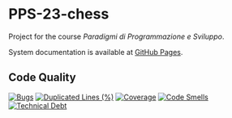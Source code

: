 # PPS-23-chess

Project for the course _Paradigmi di Programmazione e Sviluppo_.

System documentation is available at [GitHub Pages](https://Oldranda1414.github.io/PPS-23-CGE/).  

## Code Quality

[![Bugs](https://sonarcloud.io/api/project_badges/measure?project=Oldranda1414_PPS-23-CGE&metric=bugs)](https://sonarcloud.io/summary/overall?id=Oldranda1414_PPS-23-CGE)
[![Duplicated Lines (%)](https://sonarcloud.io/api/project_badges/measure?project=Oldranda1414_PPS-23-CGE&metric=duplicated_lines_density)](https://sonarcloud.io/summary/overall?id=Oldranda1414_PPS-23-CGE)
[![Coverage](https://sonarcloud.io/api/project_badges/measure?project=Oldranda1414_PPS-23-CGE&metric=coverage)](https://sonarcloud.io/summary/overall?id=Oldranda1414_PPS-23-CGE)
[![Code Smells](https://sonarcloud.io/api/project_badges/measure?project=Oldranda1414_PPS-23-CGE&metric=code_smells)](https://sonarcloud.io/summary/overall?id=Oldranda1414_PPS-23-CGE)
[![Technical Debt](https://sonarcloud.io/api/project_badges/measure?project=Oldranda1414_PPS-23-CGE&metric=sqale_index)](https://sonarcloud.io/summary/overall?id=Oldranda1414_PPS-23-CGE)
